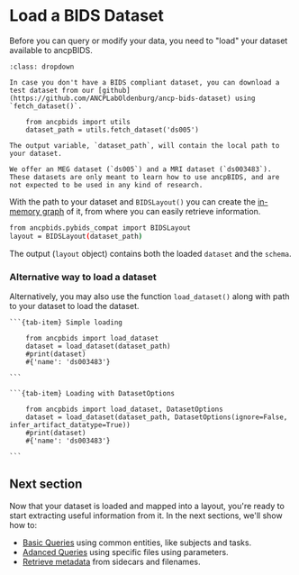# Load a BIDS Dataset

Before you can query or modify your data, you need to "load" your dataset available to ancpBIDS.

```{admonition} Don't have a Dataset?
:class: dropdown

In case you don't have a BIDS compliant dataset, you can download a test dataset from our [github](https://github.com/ANCPLabOldenburg/ancp-bids-dataset) using `fetch_dataset()`. 

    from ancpbids import utils
    dataset_path = utils.fetch_dataset('ds005')

The output variable, `dataset_path`, will contain the local path to your dataset.

We offer an MEG dataset (`ds005`) and a MRI dataset (`ds003483`). These datasets are only meant to learn how to use ancpBIDS, and are not expected to be used in any kind of research.

```

With the path to your dataset and `BIDSLayout()` you can create the [in-memory graph]((../extra/inmemory)) of it, from where you can easily retrieve information. 

```bash
from ancpbids.pybids_compat import BIDSLayout
layout = BIDSLayout(dataset_path)
```

The output (`layout` object) contains both the loaded `dataset` and the `schema`.

    
### Alternative way to load a dataset

Alternatively, you may also use the function `load_dataset()` along with path to your dataset to load the dataset. 

````{tab-set}
```{tab-item} Simple loading

    from ancpbids import load_dataset
    dataset = load_dataset(dataset_path)
    #print(dataset)
    #{'name': 'ds003483'}

```

```{tab-item} Loading with DatasetOptions

    from ancpbids import load_dataset, DatasetOptions
    dataset = load_dataset(dataset_path, DatasetOptions(ignore=False, infer_artifact_datatype=True))
    #print(dataset)
    #{'name': 'ds003483'}

```
````



## Next section
Now that your dataset is loaded and mapped into a layout, you're ready to start extracting useful information from it. In the next sections, we'll show how to:
* [Basic Queries](https://ancplaboldenburg.github.io/ancpbids_documentation/query/basic.html) using common entities, like subjects and tasks.
* [Adanced Queries](https://ancplaboldenburg.github.io/ancpbids_documentation/query/advanced.html) using specific files using parameters.
* [Retrieve metadata](https://ancplaboldenburg.github.io/ancpbids_documentation/query/metadata.html) from sidecars and filenames.


